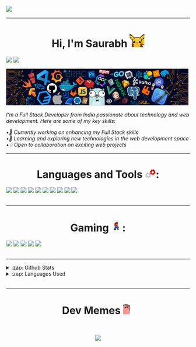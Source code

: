 <p>
  <img src="https://user-images.githubusercontent.com/74038190/225813708-98b745f2-7d22-48cf-9150-083f1b00d6c9.gif" width="500">
</p>
<hr>

<h1 align="center"> Hi, I'm Saurabh <img src="pikachu.gif" width="40"></h1>

[<img src="https://img.shields.io/badge/linkedin-%230077B5.svg?&style=for-the-badge&logo=linkedin&logoColor=white">](https://www.linkedin.com/in/saurabh-varunkar-b616a6265/)
[<img src="https://img.shields.io/badge/Portfolio-%23000000.svg?&style=for-the-badge">]()

<img src="banner.png" width="500">

<i>I'm a Full Stack Developer from India passionate about technology and web development. Here are some of my key skills:</i>

<i> •🚀 Currently working on enhancing my Full Stack skills <br>
•🌱 Learning and exploring new technologies in the web development space <br>
•💡 Open to collaboration on exciting web projects</i>
<br/>
<hr>

<h1 align="center"> Languages and Tools <img src="tools.gif" width="30">:</h1>
<div display="flex">
  <img src="https://img.shields.io/badge/html5%20-%23E34F26.svg?&style=for-the-badge&logo=html5&logoColor=white">
  <img src="https://img.shields.io/badge/css3%20-%231572B6.svg?&style=for-the-badge&logo=css3&logoColor=white">
  <img src="https://img.shields.io/badge/JavaScript-F7DF1E?style=for-the-badge&logo=javascript&logoColor=black">
  <img src="https://img.shields.io/badge/python%20-%2314354C.svg?&style=for-the-badge&logo=python&logoColor=white">
  <img src="https://img.shields.io/badge/Linux-FCC624?style=for-the-badge&logo=linux&logoColor=black">
  <img src="https://img.shields.io/badge/PostgreSQL-316192?style=for-the-badge&logo=postgresql&logoColor=white">
  <img src="https://img.shields.io/badge/git%20-%23F05033.svg?&style=for-the-badge&logo=git&logoColor=white"/>
  <img src="https://img.shields.io/badge/github%20-%23121011.svg?&style=for-the-badge&logo=github&logoColor=white"/>
<img src="https://img.shields.io/badge/GNU%20Bash-4EAA25?style=for-the-badge&logo=GNU%20Bash&logoColor=white"/>
 <img src="https://img.shields.io/badge/Visual_Studio_Code-0078D4?style=for-the-badge&logo=visual%20studio%20code&logoColor=white"/>
</div>

<br>
<hr>

<h1 align="center">Gaming <img src="games.gif" width="30">:</h1>
<div display="flex">
  <img src="https://img.shields.io/badge/Steam-%23000000.svg?&style=for-the-badge&logo=steam&logoColor=white" />
  <img src="https://img.shields.io/badge/epic%20games%20-%23000000.svg?&style=for-the-badge&logo=epic%20games&logoColor=white"/>
  <img src="https://img.shields.io/badge/Valorant-%23000000.svg?&style=for-the-badge" />

  <img src="https://img.shields.io/badge/PUBG-%23000000.svg?&style=for-the-badge" />
  <img src="https://img.shields.io/badge/counter%20strike-%23000000.svg?&style=for-the-badge&logo=counter-strike" />
</div>
<br>
<hr>

<details>
  <summary>:zap: Github Stats</summary>
  <img src="https://github-readme-stats.vercel.app/api?username=coolgorithm&theme=blue-green">
</details>
<details>

  <summary>:zap: Languages Used</summary>
  <img src="https://github-readme-stats.vercel.app/api/top-langs/?username=coolgorithm&theme=blue-green">
</details>
<br>
<hr>
<h1 align="center">Dev Memes <img src="memes.gif" width="30"></h1>
<h1 align="center"><img src='https://randommeme-five.vercel.app/' style="height: 400px;"/></h1>